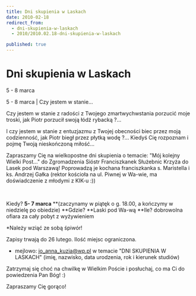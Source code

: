 ```yaml
---
title: Dni skupienia w Laskach
date: 2010-02-18
redirect_from: 
  - dni-skupienia-w-laskach
  - 2010/2010.02.18-dni-skupienia-w-laskach

published: true
---
```




# Dni skupienia w Laskach

<time>5 - 8 marca</time>

5 - 8 marca  | 
Czy jestem w stanie...

Czy jestem w stanie
z radości z Twojego
zmartwychwstania
porzucić moje troski,
jak Piotr porzucił
swoją łódź rybacką ?...

I czy jestem w stanie
z entuzjazmu z Twojej obecności
biec przez moją codzienność,
jak Piotr biegł przez płytką wodę ?...
Kiedyś Cię rozpoznam
i pojmę Twoją nieskończoną miłość...

Zapraszamy Cię na wielkopostne dni skupienia o temacie: "Mój kolejny Wielki Post..." do Zgromadzenia Sióstr Franciszkanek Służebnic Krzyża do Lasek pod Warszawą!
Poprowadzą je kochana franciszkanka s. Maristella i ks. Andrzej Gałka (rektor kościoła na ul. Piwnej w Wa-wie, ma doświadczenie z młodymi z KIK-u :))

&nbsp;

Kiedy? **5- 7 marca** **(zaczynamy w piątęk o g. 18.00, a kończymy w niedzielę po obiedzie)
**Gdzie? **Laski pod Wa-wą
**Ile? dobrowolna ofiara za cały pobyt z wyżywieniem

*Należy wziąć ze sobą śpiwór!

Zapisy trwają do 26 lutego. Ilość miejsc ograniczona.

* mejlowo: jo_anna_kuzia@wp.pl w temacie "DNI SKUPIENIA W LASKACH" (imię, nazwisko, data urodzenia, rok i kierunek studiów)

Zatrzymaj się choć na chwilkę w Wielkim Poście i posłuchaj, co ma Ci do powiedzenia Pan Bóg! :)

Zapraszamy Cię gorąco! 


<!--CONTENT FROM OLD SERVER (jos before 2013): 5 - 8 marca  | 
Czy jestem w stanie...

Czy jestem w stanie
z radości z Twojego
zmartwychwstania
porzucić moje troski,
jak Piotr porzucił
swoją łódź rybacką ?...

I czy jestem w stanie
z entuzjazmu z Twojej obecności
biec przez moją codzienność,
jak Piotr biegł przez płytką wodę ?...
Kiedyś Cię rozpoznam
i pojmę Twoją nieskończoną miłość...

Zapraszamy Cię na wielkopostne dni skupienia o temacie: "Mój kolejny Wielki Post..." do Zgromadzenia Sióstr Franciszkanek Służebnic Krzyża do Lasek pod Warszawą!
Poprowadzą je kochana franciszkanka s. Maristella i ks. Andrzej Gałka (rektor kościoła na ul. Piwnej w Wa-wie, ma doświadczenie z młodymi z KIK-u :))

&nbsp;

Kiedy? **5- 7 marca** **(zaczynamy w piątęk o g. 18.00, a kończymy w niedzielę po obiedzie)
**Gdzie? **Laski pod Wa-wą
**Ile? dobrowolna ofiara za cały pobyt z wyżywieniem

*Należy wziąć ze sobą śpiwór!

Zapisy trwają do 26 lutego. Ilość miejsc ograniczona.

* mejlowo: jo_anna_kuzia@wp.pl w temacie "DNI SKUPIENIA W LASKACH" (imię, nazwisko, data urodzenia, rok i kierunek studiów)

Zatrzymaj się choć na chwilkę w Wielkim Poście i posłuchaj, co ma Ci do powiedzenia Pan Bóg! :)

Zapraszamy Cię gorąco! 

-->

<!--{{json:{"created_date":"2010-02-18 20:22:58","publish_down":"0000-00-00 00:00:00","id":"828"}}}-->